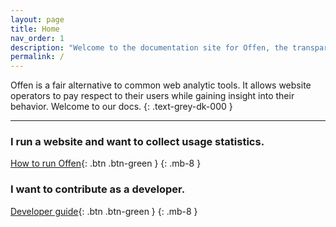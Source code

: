 ```yaml
---
layout: page
title: Home
nav_order: 1
description: "Welcome to the documentation site for Offen, the transparent web analytic tool. Featuring guides for operators, users and developers."
permalink: /
---
```


Offen is a fair alternative to common web analytic tools. It allows website operators to pay respect to their users while gaining insight into their behavior. Welcome to our docs.
{: .text-grey-dk-000 }

---

### I run a website and want to collect usage statistics.

[How to run Offen](/running-offen/){: .btn .btn-green }
{: .mb-8 }


### I want to contribute as a developer.

[Developer guide](/developing-offen/){: .btn  .btn-green }
{: .mb-8 }
